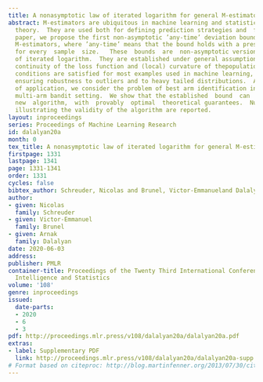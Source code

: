 ```yaml
---
title: A nonasymptotic law of iterated logarithm for general M-estimators
abstract: M-estimators are ubiquitous in machine learning and statistical learning
  theory.  They are used both for defining prediction strategies and  for  evaluating  their  precision.   In  this
  paper, we propose the first non-asymptotic ’any-time’ deviation bounds for general
  M-estimators, where ’any-time’ means that the bound holds with a prescribed probability
  for every  sample  size.   These  bounds  are  non-asymptotic versions of the law
  of iterated logarithm.  They are established under general assumptions such as Lipschitz
  continuity of the loss function and (local) curvature of thepopulation risk.  These
  conditions are satisfied for most examples used in machine learning, including those
  ensuring robustness to outliers and to heavy tailed distributions.  As an example
  of application, we consider the problem of best arm identification in a stochastic
  multi-arm bandit setting.  We show that the established  bound  can  be  converted  into  a
  new  algorithm,  with  provably  optimal  theoretical guarantees.  Numerical experiments
  illustrating the validity of the algorithm are reported.
layout: inproceedings
series: Proceedings of Machine Learning Research
id: dalalyan20a
month: 0
tex_title: A nonasymptotic law of iterated logarithm for general M-estimators
firstpage: 1331
lastpage: 1341
page: 1331-1341
order: 1331
cycles: false
bibtex_author: Schreuder, Nicolas and Brunel, Victor-Emmanueland Dalalyan, Arnak 
author:
- given: Nicolas
  family: Schreuder
- given: Victor-Emmanuel
  family: Brunel
- given: Arnak
  family: Dalalyan
date: 2020-06-03
address: 
publisher: PMLR
container-title: Proceedings of the Twenty Third International Conference on Artificial
  Intelligence and Statistics
volume: '108'
genre: inproceedings
issued:
  date-parts:
  - 2020
  - 6
  - 3
pdf: http://proceedings.mlr.press/v108/dalalyan20a/dalalyan20a.pdf
extras:
- label: Supplementary PDF
  link: http://proceedings.mlr.press/v108/dalalyan20a/dalalyan20a-supp.pdf
# Format based on citeproc: http://blog.martinfenner.org/2013/07/30/citeproc-yaml-for-bibliographies/
---
```

